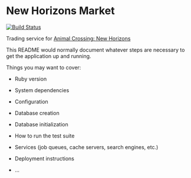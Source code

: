 # New Horizons Market

[![Build Status](https://travis-ci.com/nickmccurdy/marketplace.svg?token=2YpiqRLGxdsv1ho7eXeu&branch=master)](https://travis-ci.com/nickmccurdy/marketplace)

Trading service for [Animal Crossing: New Horizons](https://www.animal-crossing.com/new-horizons/)

This README would normally document whatever steps are necessary to get the
application up and running.

Things you may want to cover:

* Ruby version

* System dependencies

* Configuration

* Database creation

* Database initialization

* How to run the test suite

* Services (job queues, cache servers, search engines, etc.)

* Deployment instructions

* ...
